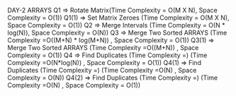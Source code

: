 DAY-2 ARRAYS
    Q1       => Rotate Matrix(Time Complexity = O(M X N), Space Complexity = O(1))
    Q1(1)    => Set Matrix Zeroes (Time Complexity = O(M X N), Space Complexity = O(1))
    Q2       => Merge Intervals  (Time Complexity = O(N * log(N)), Space Complexity = O(N))
    Q3       => Merge Two Sorted ARRAYS  (Time Complexity =O((M+N) * log(M+N)) , Space Complexity = O(1))
    Q3(1)    => Merge Two Sorted ARRAYS  (Time Complexity =O((M+N)) , Space Complexity = O(1))
    Q4       => Find Duplicates (Time Complexity =)  (Time Complexity =O(N*log(N)) , Space Complexity = O(1))
    Q4(1)    => Find Duplicates (Time Complexity =)  (Time Complexity =O(N) , Space Complexity = O(N))
    Q4(2)    => Find Duplicates (Time Complexity =)  (Time Complexity =O(N) , Space Complexity = O(1))

